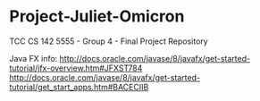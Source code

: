 # Project-Juliet-Omicron
TCC CS 142 5555 - Group 4 - Final Project Repository


Java FX info: http://docs.oracle.com/javase/8/javafx/get-started-tutorial/jfx-overview.htm#JFXST784
http://docs.oracle.com/javase/8/javafx/get-started-tutorial/get_start_apps.htm#BACECIIB
